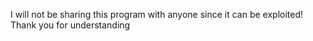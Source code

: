 I will not be sharing this program with anyone since it can be exploited! Thank you for understanding
